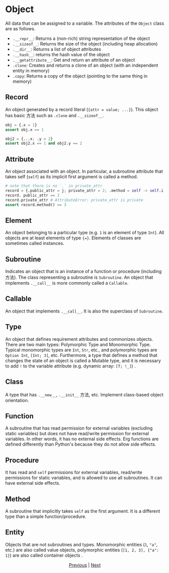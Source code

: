 # Object

All data that can be assigned to a variable. The attributes of the `Object` class are as follows.

* `.__repr__`: Returns a (non-rich) string representation of the object
* `.__sizeof__`: Returns the size of the object (including heap allocation)
* `.__dir__`: Returns a list of object attributes
* `.__hash__`: returns the hash value of the object
* `.__getattribute__`: Get and return an attribute of an object
* `.clone`: Creates and returns a clone of an object (with an independent entity in memory)
* `.copy`: Returns a copy of the object (pointing to the same thing in memory)

## Record

An object generated by a record literal (`{attr = value; ...}`).
This object has basic 方法 such as `.clone` and `.__sizeof__`.

```python
obj = {.x = 1}
assert obj.x == 1

obj2 = {...x; .y = 2}
assert obj2.x == 1 and obj2.y == 2
```

## Attribute

An object associated with an object. In particular, a subroutine attribute that takes self (`self`) as its implicit first argument is called a method.

```python
# note that there is no `.` in private_attr
record = {.public_attr = j; private_attr = 2; .method = self -> self.i + 1}
record. public_attr == 2
record.private_attr # AttributeError: private_attr is private
assert record.method() == 3
```

## Element

An object belonging to a particular type (e.g. `1` is an element of type `Int`). All objects are at least elements of type `{=}`.
Elements of classes are sometimes called instances.

## Subroutine

Indicates an object that is an instance of a function or procedure (including 方法). The class representing a subroutine is `Subroutine`.
An object that implements `.__call__` is more commonly called a `Callable`.

## Callable

An object that implements `.__call__`. It is also the superclass of `Subroutine`.

## Type

An object that defines requirement attributes and commonizes objects.
There are two main types: Polymorphic Type and Monomorphic Type. Typical monomorphic types are `Int`, `Str`, etc., and polymorphic types are `Option Int`, `[Int; 3]`, etc.
Furthermore, a type that defines a method that changes the state of an object is called a Mutable type, and it is necessary to add `!` to the variable attribute (e.g. dynamic array: `[T; !_]`) .

## Class

A type that has `.__new__`, `.__init__` 方法, etc. Implement class-based object orientation.

## Function

A subroutine that has read permission for external variables (excluding static variables) but does not have read/write permission for external variables. In other words, it has no external side effects.
Erg functions are defined differently than Python's because they do not allow side effects.

## Procedure

It has read and `self` permissions for external variables, read/write permissions for static variables, and is allowed to use all subroutines. It can have external side effects.

## Method

A subroutine that implicitly takes `self` as the first argument. It is a different type than a simple function/procedure.

## Entity

Objects that are not subroutines and types.
Monomorphic entities (`1`, `"a"`, etc.) are also called value objects, polymorphic entities (`[1, 2, 3], {"a": 1}`) are also called container objects .

<p align='center'>
    <a href='./24_module.md'>Previous</a> | <a href='./26_pattern_matching.md'>Next</a>
</p>